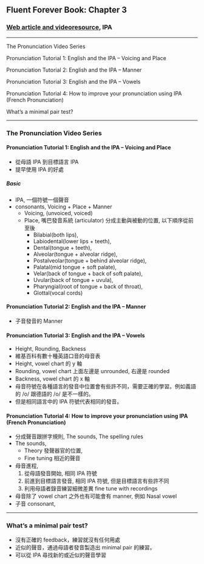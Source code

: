 ## Fluent Forever Book: Chapter 3
### [Web article and videoresource](https://blog.fluent-forever.com/chapter3/), IPA

------------------

The Pronunciation Video Series

Pronunciation Tutorial 1: English and the IPA – Voicing and Place

Pronunciation Tutorial 2: English and the IPA – Manner

Pronunciation Tutorial 3: English and the IPA – Vowels

Pronunciation Tutorial 4: How to improve your pronunciation using IPA (French Pronunciation)

What’s a minimal pair test?

------------------


### The Pronunciation Video Series

#### Pronunciation Tutorial 1: English and the IPA – Voicing and Place
  * 從母語 IPA 到目標語言 IPA
  * 提早使用 IPA 的好處

##### Basic
  * IPA, 一個符號一個聲音
  * consonants, Voicing + Place + Manner
    * Voicing, (unvoiced, voiced)
    * Place, 嘴巴發音系統 (articulator) 分成主動與被動的位置, 以下順序從前至後
      * Bilabial(both lips), 
      * Labiodental(lower lips + teeth), 
      * Dental(tongue + teeth), 
      * Alveolar(tongue + alveolar ridge), 
      * Postalveolar(tongue + behind alveolar ridge), 
      * Palatal(mid tongue + soft palate), 
      * Velar(back of tongue + back of soft palate), 
      * Uvular(back of tongue + uvula), 
      * Pharyngial(root of tongue + back of throat), 
      * Glottal(vocal cords)

#### Pronunciation Tutorial 2: English and the IPA – Manner
  * 子音發音的 Manner

#### Pronunciation Tutorial 3: English and the IPA – Vowels
  * Height, Rounding, Backness
  * 維基百科有數十種英語口音的母音表
  * Height, vowel chart 的 y 軸
  * Rounding, vowel chart 上面左邊是 unrounded, 右邊是 rounded
  * Backness, vowel chart 的 x 軸
  * 母音符號在各種語言的發音中位置會有些許不同，需要正確的學習。例如義語的 /o/ 跟德語的 /o/ 是不一樣的。
  * 但是相同語言中的 IPA 符號代表相同的發音。

#### Pronunciation Tutorial 4: How to improve your pronunciation using IPA (French Pronunciation)
  * 分成聲音跟拼字規則, The sounds, The spelling rules
  * The sounds, 
    * Theory 發聲器官的位置,
    * Fine tuning 相近的聲音
  * 母音進程,
    1. 從母語發音開始, 相同 IPA 符號
    1. 前進到目標語言發音, 相同 IPA 符號, 但是目標語言有些許不同
    1. 利用母語者錄音練習細微差異 fine tune with recordings
  * 母音除了 vowel chart 之外也有可能會有 manner, 例如 Nasal vowel
  * 子音 consonant,


------------------------------


### What’s a minimal pair test?
  * 沒有正確的 feedback，練習就沒有任何用處
  * 近似的聲音，通過母語者發音製造出 minimal pair 的練習。
  * 可以從 IPA 尋找新的或近似的聲音學習
